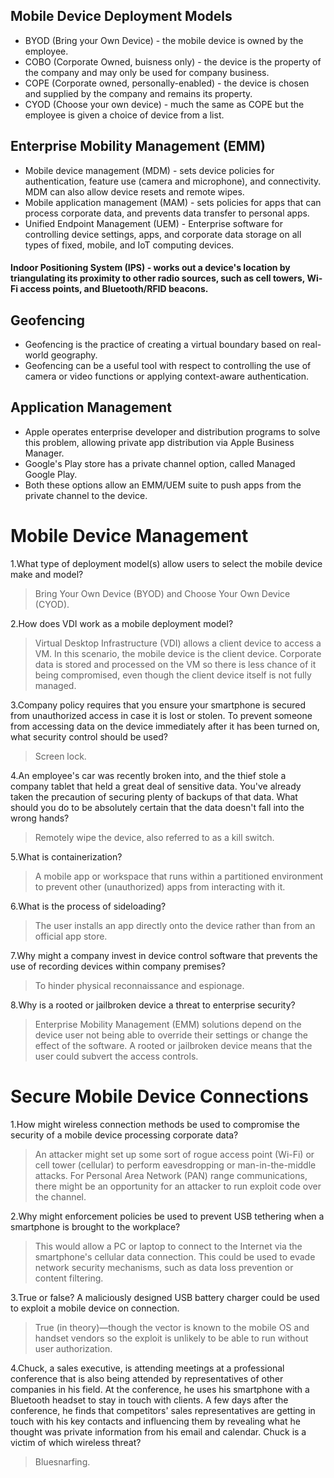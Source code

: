 ## Mobile Device Deployment Models

 - BYOD (Bring your Own Device) - the mobile device is owned by the employee. 
 - COBO (Corporate Owned, buisness only) - the device is the property of the company and may only be used for company business.
 - COPE (Corporate owned, personally-enabled) - the device is chosen and supplied by the company and remains its property. 
 - CYOD (Choose your own device) - much the same as COPE but the employee is given a choice of device from a list.

## Enterprise Mobility Management (EMM)
 
 - Mobile device management (MDM) - sets device policies for authentication, feature use (camera and microphone), and connectivity. MDM can also allow device resets and remote wipes.
 - Mobile application management (MAM) - sets policies for apps that can process corporate data, and prevents data transfer to personal apps.
 - Unified Endpoint Management (UEM) - Enterprise software for controlling device settings, apps, and corporate data storage on all types of fixed, mobile, and IoT computing devices.

#### Indoor Positioning System (IPS) - works out a device's location by triangulating its proximity to other radio sources, such as cell towers, Wi-Fi access points, and Bluetooth/RFID beacons.

## Geofencing

 - Geofencing is the practice of creating a virtual boundary based on real-world geography. 
 - Geofencing can be a useful tool with respect to controlling the use of camera or video functions or applying context-aware authentication.

## Application Management

 - Apple operates enterprise developer and distribution programs to solve this problem, allowing private app distribution via Apple Business Manager. 
 - Google's Play store has a private channel option, called Managed Google Play. 
 - Both these options allow an EMM/UEM suite to push apps from the private channel to the device. 

# Mobile Device Management
1.What type of deployment model(s) allow users to select the mobile device make and model?
 > Bring Your Own Device (BYOD) and Choose Your Own Device (CYOD).

2.How does VDI work as a mobile deployment model?
 > Virtual Desktop Infrastructure (VDI) allows a client device to access a VM. In this scenario, the mobile device is the client device. Corporate data is stored and processed on the VM so there is less chance of it being compromised, even though the client device itself is not fully managed.

3.Company policy requires that you ensure your smartphone is secured from unauthorized access in case it is lost or stolen. To prevent someone from accessing data on the device immediately after it has been turned on, what security control should be used?
 > Screen lock.

4.An employee's car was recently broken into, and the thief stole a company tablet that held a great deal of sensitive data. You've already taken the precaution of securing plenty of backups of that data. What should you do to be absolutely certain that the data doesn't fall into the wrong hands?
 > Remotely wipe the device, also referred to as a kill switch.

5.What is containerization?
 > A mobile app or workspace that runs within a partitioned environment to prevent other (unauthorized) apps from interacting with it.

6.What is the process of sideloading?
 > The user installs an app directly onto the device rather than from an official app store.

7.Why might a company invest in device control software that prevents the use of recording devices within company premises?
 > To hinder physical reconnaissance and espionage.

8.Why is a rooted or jailbroken device a threat to enterprise security?
 > Enterprise Mobility Management (EMM) solutions depend on the device user not being able to override their settings or change the effect of the software. A rooted or jailbroken device means that the user could subvert the access controls.

# Secure Mobile Device Connections

1.How might wireless connection methods be used to compromise the security of a mobile device processing corporate data?
 > An attacker might set up some sort of rogue access point (Wi-Fi) or cell tower (cellular) to perform eavesdropping or man-in-the-middle attacks. For Personal Area Network (PAN) range communications, there might be an opportunity for an attacker to run exploit code over the channel.

2.Why might enforcement policies be used to prevent USB tethering when a smartphone is brought to the workplace?
 > This would allow a PC or laptop to connect to the Internet via the smartphone's cellular data connection. This could be used to evade network security mechanisms, such as data loss prevention or content filtering.

3.True or false? A maliciously designed USB battery charger could be used to exploit a mobile device on connection.
 > True (in theory)—though the vector is known to the mobile OS and handset vendors so the exploit is unlikely to be able to run without user authorization.

4.Chuck, a sales executive, is attending meetings at a professional conference that is also being attended by representatives of other companies in his field. At the conference, he uses his smartphone with a Bluetooth headset to stay in touch with clients. A few days after the conference, he finds that competitors' sales representatives are getting in touch with his key contacts and influencing them by revealing what he thought was private information from his email and calendar. Chuck is a victim of which wireless threat?
 > Bluesnarfing.
